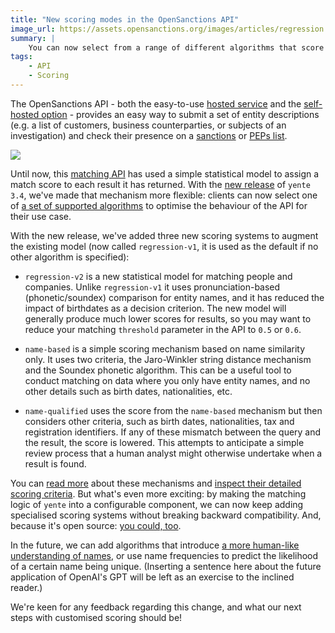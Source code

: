 ```yaml
---
title: "New scoring modes in the OpenSanctions API"
image_url: https://assets.opensanctions.org/images/articles/regression.png
summary: |
    You can now select from a range of different algorithms that score your results when you use the OpenSanctions API to screen a set of companies and people.
tags: 
    - API
    - Scoring
---
```


The OpenSanctions API - both the easy-to-use [hosted service](/api/) and the [self-hosted option](/docs/self-hosted/) - provides an easy way to submit a set of entity descriptions (e.g. a list of customers, business counterparties, or subjects of an investigation) and check their presence on a [sanctions](/datasets/sanctions/) or [PEPs list](/datasets/peps/).

<img class="img-fluid article-image img-shadow" src="https://assets.opensanctions.org/images/articles/gazprombank.png">

Until now, this [matching API](/docs/api/matching/) has used a simple statistical model to assign a match score to each result it has returned. With the [new release](https://github.com/opensanctions/yente/releases) of `yente 3.4`, we've made that mechanism more flexible: clients can now select one of [a set of supported algorithms](/docs/api/scoring/) to optimise the behaviour of the API for their use case.

With the new release, we've added three new scoring systems to augment the existing model (now called `regression-v1`, it is used as the default if no other algorithm is specified):

* `regression-v2` is a new statistical model for matching people and companies. Unlike `regression-v1` it uses pronunciation-based (phonetic/soundex) comparison for entity names, and it has reduced the impact of birthdates as a decision criterion. The new model will generally produce much lower scores for results, so you may want to reduce your matching `threshold` parameter in the API to `0.5` or `0.6`.

* `name-based` is a simple scoring mechanism based on name similarity only. It uses two criteria, the Jaro-Winkler string distance mechanism and the Soundex phonetic algorithm. This can be a useful tool to conduct matching on data where you only have entity names, and no other details such as birth dates, nationalities, etc.

* `name-qualified` uses the score from the `name-based` mechanism but then considers other criteria, such as birth dates, nationalities, tax and registration identifiers. If any of these mismatch between the query and the result, the score is lowered. This attempts to anticipate a simple review process that a human analyst might otherwise undertake when a result is found.

You can [read more](/docs/api/scoring/) about these mechanisms and [inspect their detailed scoring criteria](/matcher/). But what's even more exciting: by making the matching logic of `yente` into a configurable component, we can now keep adding specialised scoring systems without breaking backward compatibility. And, because it's open source: [you could, too](https://github.com/opensanctions/nomenklatura/tree/master/nomenklatura/matching).

In the future, we can add algorithms that introduce [a more human-like understanding of names](https://medium.com/occrp-unreported/whats-in-a-name-searching-for-people-across-the-border-d03abdb6f16b), or use name frequencies to predict the likelihood of a certain name being unique. (Inserting a sentence here about the future application of OpenAI's GPT will be left as an exercise to the inclined reader.)

We're keen for any feedback regarding this change, and what our next steps with customised scoring  should be!
